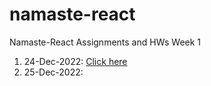 # namaste-react
Namaste-React Assignments and HWs
Week 1
1. 24-Dec-2022: [Click here](week1_24_dec_2022)
2. 25-Dec-2022:
